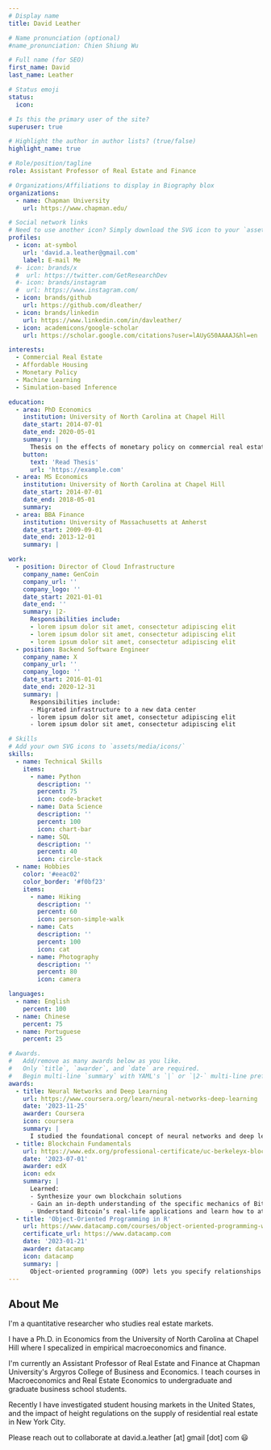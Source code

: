 ```yaml
---
# Display name
title: David Leather

# Name pronunciation (optional)
#name_pronunciation: Chien Shiung Wu

# Full name (for SEO)
first_name: David
last_name: Leather

# Status emoji
status:
  icon:

# Is this the primary user of the site?
superuser: true

# Highlight the author in author lists? (true/false)
highlight_name: true

# Role/position/tagline
role: Assistant Professor of Real Estate and Finance

# Organizations/Affiliations to display in Biography blox
organizations:
  - name: Chapman University
    url: https://www.chapman.edu/

# Social network links
# Need to use another icon? Simply download the SVG icon to your `assets/media/icons/` folder.
profiles:
  - icon: at-symbol
    url: 'david.a.leather@gmail.com'
    label: E-mail Me
  #- icon: brands/x
  #  url: https://twitter.com/GetResearchDev
  #- icon: brands/instagram
  #  url: https://www.instagram.com/
  - icon: brands/github
    url: https://github.com/dleather/
  - icon: brands/linkedin
    url: https://www.linkedin.com/in/davleather/
  - icon: academicons/google-scholar
    url: https://scholar.google.com/citations?user=lAUyG50AAAAJ&hl=en

interests:
  - Commercial Real Estate
  - Affordable Housing
  - Monetary Policy
  - Machine Learning
  - Simulation-based Inference

education:
  - area: PhD Economics
    institution: University of North Carolina at Chapel Hill
    date_start: 2014-07-01
    date_end: 2020-05-01
    summary: |
      Thesis on the effects of monetary policy on commercial real estate markets, and estimation of the redevelopment option embeddeded real estate prices across uses.
    button:
      text: 'Read Thesis'
      url: 'https://example.com'
  - area: MS Economics
    institution: University of North Carolina at Chapel Hill
    date_start: 2014-07-01
    date_end: 2018-05-01
    summary: 
  - area: BBA Finance
    institution: University of Massachusetts at Amherst
    date_start: 2009-09-01
    date_end: 2013-12-01
    summary: |

work:
  - position: Director of Cloud Infrastructure
    company_name: GenCoin
    company_url: ''
    company_logo: ''
    date_start: 2021-01-01
    date_end: ''
    summary: |2-
      Responsibilities include:
      - lorem ipsum dolor sit amet, consectetur adipiscing elit
      - lorem ipsum dolor sit amet, consectetur adipiscing elit
      - lorem ipsum dolor sit amet, consectetur adipiscing elit
  - position: Backend Software Engineer
    company_name: X
    company_url: ''
    company_logo: ''
    date_start: 2016-01-01
    date_end: 2020-12-31
    summary: |
      Responsibilities include:
      - Migrated infrastructure to a new data center
      - lorem ipsum dolor sit amet, consectetur adipiscing elit
      - lorem ipsum dolor sit amet, consectetur adipiscing elit

# Skills
# Add your own SVG icons to `assets/media/icons/`
skills:
  - name: Technical Skills
    items:
      - name: Python
        description: ''
        percent: 75
        icon: code-bracket
      - name: Data Science
        description: ''
        percent: 100
        icon: chart-bar
      - name: SQL
        description: ''
        percent: 40
        icon: circle-stack
  - name: Hobbies
    color: '#eeac02'
    color_border: '#f0bf23'
    items:
      - name: Hiking
        description: ''
        percent: 60
        icon: person-simple-walk
      - name: Cats
        description: ''
        percent: 100
        icon: cat
      - name: Photography
        description: ''
        percent: 80
        icon: camera

languages:
  - name: English
    percent: 100
  - name: Chinese
    percent: 75
  - name: Portuguese
    percent: 25

# Awards.
#   Add/remove as many awards below as you like.
#   Only `title`, `awarder`, and `date` are required.
#   Begin multi-line `summary` with YAML's `|` or `|2-` multi-line prefix and indent 2 spaces below.
awards:
  - title: Neural Networks and Deep Learning
    url: https://www.coursera.org/learn/neural-networks-deep-learning
    date: '2023-11-25'
    awarder: Coursera
    icon: coursera
    summary: |
      I studied the foundational concept of neural networks and deep learning. By the end, I was familiar with the significant technological trends driving the rise of deep learning; build, train, and apply fully connected deep neural networks; implement efficient (vectorized) neural networks; identify key parameters in a neural network’s architecture; and apply deep learning to your own applications.
  - title: Blockchain Fundamentals
    url: https://www.edx.org/professional-certificate/uc-berkeleyx-blockchain-fundamentals
    date: '2023-07-01'
    awarder: edX
    icon: edx
    summary: |
      Learned:
      - Synthesize your own blockchain solutions
      - Gain an in-depth understanding of the specific mechanics of Bitcoin
      - Understand Bitcoin’s real-life applications and learn how to attack and destroy Bitcoin, Ethereum, smart contracts and Dapps, and alternatives to Bitcoin’s Proof-of-Work consensus algorithm
  - title: 'Object-Oriented Programming in R'
    url: https://www.datacamp.com/courses/object-oriented-programming-with-s3-and-r6-in-r
    certificate_url: https://www.datacamp.com
    date: '2023-01-21'
    awarder: datacamp
    icon: datacamp
    summary: |
      Object-oriented programming (OOP) lets you specify relationships between functions and the objects that they can act on, helping you manage complexity in your code. This is an intermediate level course, providing an introduction to OOP, using the S3 and R6 systems. S3 is a great day-to-day R programming tool that simplifies some of the functions that you write. R6 is especially useful for industry-specific analyses, working with web APIs, and building GUIs.
---
```


## About Me

I'm a quantitative researcher who studies real estate markets.

I have a Ph.D. in Economics from the University of North Carolina at Chapel Hill where I specalized in empirical macroeconomics and finance.

I'm currently an Assistant Professor of Real Estate and Finance at Chapman University's Argyros College of Business and Economics. I teach courses in Macroeconomics and Real Estate Economics to undergraduate and graduate business school students.  

Recently I have investigated student housing markets in the United States, and the impact of height regulations on the supply of residential real estate in New York City.

Please reach out to collaborate at david.a.leather [at] gmail [dot] com 😃